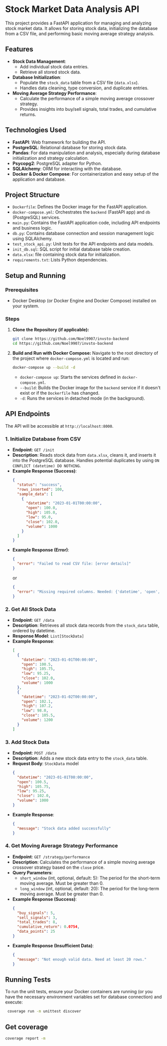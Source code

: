 # Stock Market Data Analysis API

This project provides a FastAPI application for managing and analyzing stock market data. It allows for storing stock data, initializing the database from a CSV file, and performing basic moving average strategy analysis.

## Features

- **Stock Data Management**:
  - Add individual stock data entries.
  - Retrieve all stored stock data.
- **Database Initialization**:
  - Populate the `stock_data` table from a CSV file (`data.xlsx`).
  - Handles data cleaning, type conversion, and duplicate entries.
- **Moving Average Strategy Performance**:
  - Calculate the performance of a simple moving average crossover strategy.
  - Provides insights into buy/sell signals, total trades, and cumulative returns.

## Technologies Used

- **FastAPI**: Web framework for building the API.
- **PostgreSQL**: Relational database for storing stock data.
- **Pandas**: For data manipulation and analysis, especially during database initialization and strategy calculation.
- **Psycopg2**: PostgreSQL adapter for Python.
- **SQLAlchemy**: ORM for interacting with the database.
- **Docker & Docker Compose**: For containerization and easy setup of the application and database.

## Project Structure

- `Dockerfile`: Defines the Docker image for the FastAPI application.
- `docker-compose.yml`: Orchestrates the `backend` (FastAPI app) and `db` (PostgreSQL) services.
- `main.py`: Contains the FastAPI application code, including API endpoints and business logic.
- `db.py`: Contains database connection and session management logic using SQLAlchemy.
- `test_stock_api.py`: Unit tests for the API endpoints and data models.
- `init_db.sql`: SQL script for initial database table creation.
- `data.xlsx`: file containing stock data for initialization.
- `requirements.txt`: Lists Python dependencies.

## Setup and Running

### Prerequisites

- Docker Desktop (or Docker Engine and Docker Compose) installed on your system.

### Steps

1.  **Clone the Repository (if applicable):**

    ```bash
    git clone https://github.com/Noel9907/invsto-backend
    cd https://github.com/Noel9907/invsto-backend
    ```

2.  **Build and Run with Docker Compose:**
    Navigate to the root directory of the project where `docker-compose.yml` is located and run:

    ```bash
    docker-compose up --build -d
    ```

    - `docker-compose up`: Starts the services defined in `docker-compose.yml`.
    - `--build`: Builds the Docker image for the `backend` service if it doesn't exist or if the `Dockerfile` has changed.
    - `-d`: Runs the services in detached mode (in the background).

## API Endpoints

The API will be accessible at `http://localhost:8000`.

### 1. Initialize Database from CSV

- **Endpoint**: `GET /init`
- **Description**: Reads stock data from `data.xlsx`, cleans it, and inserts it into the PostgreSQL database. Handles potential duplicates by using `ON CONFLICT (datetime) DO NOTHING`.
- **Example Response (Success)**:
  ```json
  {
    "status": "success",
    "rows_inserted": 100,
    "sample_data": [
      {
        "datetime": "2023-01-01T00:00:00",
        "open": 100.0,
        "high": 105.0,
        "low": 95.0,
        "close": 102.0,
        "volume": 1000
      }
    ]
  }
  ```
- **Example Response (Error)**:
  ```json
  {
    "error": "Failed to read CSV file: [error details]"
  }
  ```
  or
  ```json
  {
    "error": "Missing required columns. Needed: {'datetime', 'open', 'high', 'low', 'close', 'volume'}, Found: ['col1', 'col2']"
  }
  ```

### 2. Get All Stock Data

- **Endpoint**: `GET /data`
- **Description**: Retrieves all stock data records from the `stock_data` table, ordered by datetime.
- **Response Model**: `List[StockData]`
- **Example Response**:
  ```json
  [
    {
      "datetime": "2023-01-01T00:00:00",
      "open": 100.5,
      "high": 105.75,
      "low": 95.25,
      "close": 102.0,
      "volume": 1000
    },
    {
      "datetime": "2023-01-02T00:00:00",
      "open": 102.1,
      "high": 107.2,
      "low": 98.0,
      "close": 105.5,
      "volume": 1200
    }
  ]
  ```

### 3. Add Stock Data

- **Endpoint**: `POST /data`
- **Description**: Adds a new stock data entry to the `stock_data` table.
- **Request Body**: `StockData` model
  ```json
  {
    "datetime": "2023-01-01T00:00:00",
    "open": 100.5,
    "high": 105.75,
    "low": 95.25,
    "close": 102.0,
    "volume": 1000
  }
  ```
- **Example Response**:
  ```json
  {
    "message": "Stock data added successfully"
  }
  ```

### 4. Get Moving Average Strategy Performance

- **Endpoint**: `GET /strategy/performance`
- **Description**: Calculates the performance of a simple moving average crossover strategy based on the `close` price.
- **Query Parameters**:
  - `short_window` (int, optional, default: 5): The period for the short-term moving average. Must be greater than 0.
  - `long_window` (int, optional, default: 20): The period for the long-term moving average. Must be greater than 0.
- **Example Response (Success)**:
  ```json
  {
    "buy_signals": 5,
    "sell_signals": 3,
    "total_trades": 8,
    "cumulative_return": 0.0754,
    "data_points": 25
  }
  ```
- **Example Response (Insufficient Data)**:
  ```json
  {
    "message": "Not enough valid data. Need at least 20 rows."
  }
  ```

## Running Tests

To run the unit tests, ensure your Docker containers are running (or you have the necessary environment variables set for database connection) and execute:

```bash
 coverage run -m unittest discover
```

## Get coverage

```bash
coverage report -m
```

